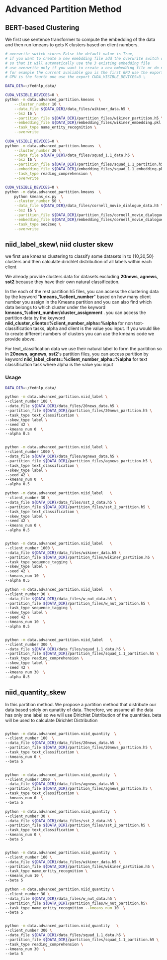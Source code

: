 # Advanced Partition Method

## BERT-based Clustering 
We first use sentence transformer to compute the embedding of the data and then run kmeans to gets K clusters based on client numbers.


```bash
# overwrite switch stores False the default value is True, 
# if you want to create a new emebdding file add the overwrite switch on otherwise delete the argument the default value is True 
# so that it will automatically use the 3 existing embedding file 
# use overwrite only if you want to create a new embedding file or do not have an exisiting embedding file 
# for example the current avaliable gpu is the first GPU use the export CUDA_VISIBLE_DEVICES=0 \ if the current avaliable 
# GPU is the fourth one use the export CUDA_VISIBLE_DEVICES=3 \

DATA_DIR=~/fednlp_data/

CUDA_VISIBLE_DEVICES=0 \
python -m data.advanced_partition.kmeans  \
    --cluster_number 10 \
    --data_file ${DATA_DIR}/data_files/wikiner_data.h5 \
    --bsz 16 \
    --partition_file ${DATA_DIR}/partition_files/wikiner_partition.h5 \
    --embedding_file ${DATA_DIR}/embedding_files/wikiner_embedding.pkl  \
    --task_type name_entity_recognition \
    --overwrite  
    
CUDA_VISIBLE_DEVICES=0 \
python -m data.advanced_partition.kmeans  \
    --cluster_number 30 \
    --data_file ${DATA_DIR}/data_files/squad_1.1_data.h5 \
    --bsz 16 \
    --partition_file ${DATA_DIR}/partition_files/squad_1.1_partition.h5 \
    --embedding_file ${DATA_DIR}/embedding_files/squad_1.1_embedding.pkl  \
    --task_type reading_comprehension \
    --overwrite

CUDA_VISIBLE_DEVICES=0 \
python -m data.advanced_partition.kmeans  \
    python kmeans_ex.py  \
    --cluster_number 50 \
    --data_file ${DATA_DIR}/data_files/cornell_movie_dialogue_data.h5 \
    --bsz 16 \
    --partition_file ${DATA_DIR}/partition_files/cornell_movie_dialogue_partition.h5 \
    --embedding_file ${DATA_DIR}/embedding_files/cornell_movie_dialogue_embedding.pkl  \
    --task_type seq2seq \
    --overwrite

```

## niid_label_skew\ niid cluster skew

we first use kmeans clustering to classify some datasets in to {10,30,50} clusters and then calculate dirichlet distribution of all labels within each client 

We already provide clusters data for datasets excluding **20news**, **agnews**, **sst2** because they have their own natural classification. 

In the each of the rest partition h5 files, you can access the clustering data by the keyword "**kmeans_%client_number**" based on how many client number you assign in the Kmeans partition and you can also find which data belongs to which cluster under the keyword **kmeans_%client_number/cluster_assignment** . 
you can access the partition data by the keyword **niid_cluster_clients=%client_number_alpha=%alpha** for non text-classification tasks, alpha and client is the value you input. If you would like to create different numbers of clusters you can use the kmeans code we provide above. 

For text_classification data we use their natural label to form the paritition so in **20news**, **agnews**, **sst2**'s partition files, you can access partition by keyword **niid_label_clients=%client_number_alpha=%alpha** for text classification task where alpha is the value you input

### Usage

```bash
DATA_DIR=~/fednlp_data/

python -m data.advanced_partition.niid_label \
--client_number 100 \
--data_file ${DATA_DIR}/data_files/20news_data.h5 \
--partition_file ${DATA_DIR}/partition_files/20news_partition.h5 \
--task_type text_classification \
--skew_type label \
--seed 42 \
--kmeans_num 0  \
--alpha 0.5


python -m data.advanced_partition.niid_label \
--client_number 1000 \
--data_file ${DATA_DIR}/data_files/agnews_data.h5 \
--partition_file ${DATA_DIR}/partition_files/agnews_partition.h5 \
--task_type text_classification \
--skew_type label \
--seed 42 \
--kmeans_num 0  \
--alpha 0.5

python -m data.advanced_partition.niid_label   \
--client_number 30 \
--data_file ${DATA_DIR}/data_files/sst_2_data.h5 \
--partition_file ${DATA_DIR}/partition_files/sst_2_partition.h5 \
--task_type text_classification \
--skew_type label \
--seed 42 \
--kmeans_num 0 \
--alpha 0.5


python -m data.advanced_partition.niid_label   \
--client_number 1000 \
--data_file ${DATA_DIR}/data_files/wikiner_data.h5 \
--partition_file ${DATA_DIR}/partition_files/wikiner_partition.h5 \
--task_type sequence_tagging \
--skew_type label \
--seed 42 \
--kmeans_num 10  \
--alpha 0.5

python -m data.advanced_partition.niid_label   \
--client_number 30 \
--data_file ${DATA_DIR}/data_files/w_nut_data.h5 \
--partition_file ${DATA_DIR}/partition_files/w_nut_partition.h5 \
--task_type sequence_tagging \
--skew_type label \
--seed 42 \
--kmeans_num 10  \
--alpha 0.5


python -m data.advanced_partition.niid_label   \
--client_number 300 \
--data_file ${DATA_DIR}/data_files/squad_1.1_data.h5 \
--partition_file ${DATA_DIR}/partition_files/squad_1.1_partition.h5 \
--task_type reading_comprehension \
--skew_type label \
--seed 42 \
--kmeans_num 30  \
--alpha 0.5
```

## niid_quantity_skew

In this partition method. We propose a partition method that distribute our data based solely on qunatity of data.
Therefore, we assume all the data has only one label so we will use Dirichlet Distribution of 
the quantities. beta will be used to calculate Dirichlet Distribution

``` bash

python -m data.advanced_partition.niid_quantity  \
--client_number 100  \
--data_file ${DATA_DIR}/data_files/20news_data.h5  \
--partition_file ${DATA_DIR}/partition_files/20news_partition.h5 \
--task_type text_classification \
--kmeans_num 0 \
--beta 5


python -m data.advanced_partition.niid_quantity  \
--client_number 1000  \
--data_file ${DATA_DIR}/data_files/agnews_data.h5 \
--partition_file ${DATA_DIR}/partition_files/agnews_partition.h5 \
--task_type text_classification \
--kmeans_num 0  \
--beta 5

python -m data.advanced_partition.niid_quantity  \
--client_number 30 \
--data_file ${DATA_DIR}/data_files/sst_2_data.h5 \
--partition_file ${DATA_DIR}/partition_files/sst_2_partition.h5 \
--task_type text_classification \
--kmeans_num 0 \
--beta 5


python -m data.advanced_partition.niid_quantity  \
--client_number 100 \
--data_file ${DATA_DIR}/data_files/wikiner_data.h5 \
--partition_file ${DATA_DIR}/partition_files/wikiner_partition.h5 \
--task_type name_entity_recognition \
--kmeans_num 10 \
--beta 5

python -m data.advanced_partition.niid_quantity \
--client_number 30 \
--data_file ${DATA_DIR}/data_files/w_nut_data.h5 \
--partition_file ${DATA_DIR}/partition_files/w_nut_partition.h5\
--task_type name_entity_recognition --kmeans_num 10  \
--beta 5


python -m data.advanced_partition.niid_quantity   \
--client_number 300 \
--data_file ${DATA_DIR}/data_files/squad_1.1_data.h5 \
--partition_file ${DATA_DIR}/partition_files/squad_1.1_partition.h5 \
--task_type reading_comprehension \
--kmeans_num 30  \
--beta 5



```


